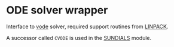 # ODE solver wrapper
Interface to [vode](https://netlib.org/ode/vode.f) solver,
required support routines from [LINPACK](https://netlib.org/linpack/).

A successor called `CVODE` is used in the [SUNDIALS](../sundials) module.
